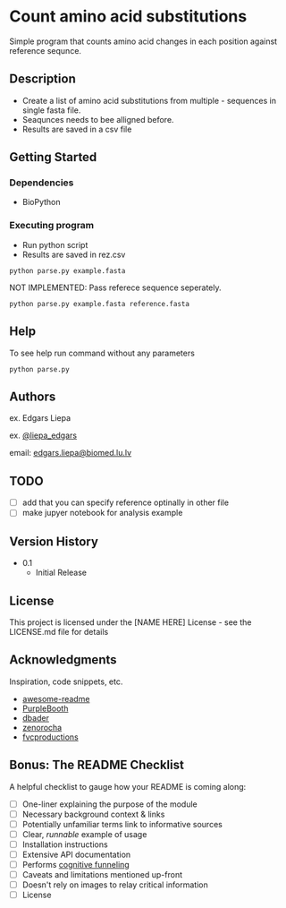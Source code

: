 # Count amino acid substitutions 

Simple program that counts amino acid changes in each position against reference sequnce.

## Description

- Create a list of amino acid substitutions from multiple  - sequences in single fasta file.
- Seaqunces needs to bee alligned before.
- Results are saved in a csv file

## Getting Started

### Dependencies

* BioPython

### Executing program

* Run python script 
* Results are saved in rez.csv
```
python parse.py example.fasta
```

NOT IMPLEMENTED: Pass referece sequence seperately.
```
python parse.py example.fasta reference.fasta
```
## Help

To see help run command without any parameters
```
python parse.py
```

## Authors


ex. Edgars Liepa

ex. [@liepa_edgars](https://twitter.com/liepa_edgars)

email: edgars.liepa@biomed.lu.lv

## TODO

- [ ] add that you can specify reference optinally in other file
- [ ] make jupyer notebook for analysis example

## Version History

* 0.1
    * Initial Release 

## License

This project is licensed under the [NAME HERE] License - see the LICENSE.md file for details

## Acknowledgments

Inspiration, code snippets, etc.
* [awesome-readme](https://github.com/matiassingers/awesome-readme)
* [PurpleBooth](https://gist.github.com/PurpleBooth/109311bb0361f32d87a2)
* [dbader](https://github.com/dbader/readme-template)
* [zenorocha](https://gist.github.com/zenorocha/4526327)
* [fvcproductions](https://gist.github.com/fvcproductions/1bfc2d4aecb01a834b46)

## Bonus: The README Checklist

A helpful checklist to gauge how your README is coming along:

- [ ] One-liner explaining the purpose of the module
- [ ] Necessary background context & links
- [ ] Potentially unfamiliar terms link to informative sources
- [ ] Clear, *runnable* example of usage
- [ ] Installation instructions
- [ ] Extensive API documentation
- [ ] Performs [cognitive funneling](https://github.com/noffle/art-of-readme#cognitive-funneling)
- [ ] Caveats and limitations mentioned up-front
- [ ] Doesn't rely on images to relay critical information
- [ ] License
